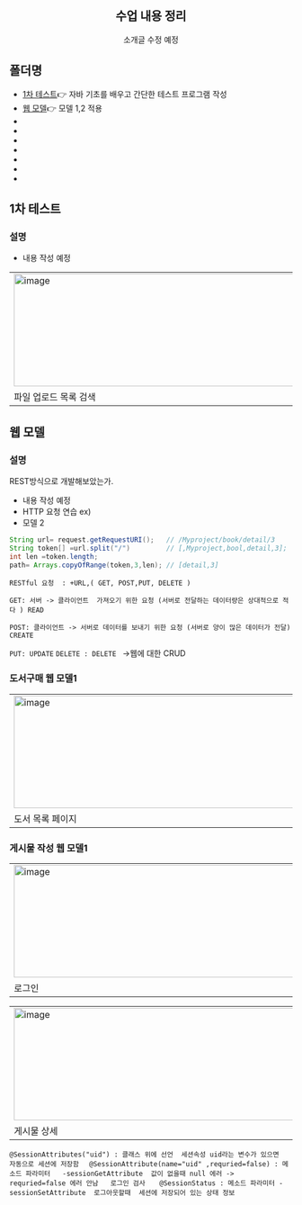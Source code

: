 
<div align="center">
<h2> 수업 내용 정리 </h2>
 소개글 수정 예정 
</div>

## 폴더명
  - [1차 테스트](#1차-테스트)👉 자바 기초를 배우고 간단한 테스트 프로그램 작성 
  - [웹 모델](#웹-모델)👉 모델 1,2 적용 
  -
  -
  -
  -
  -
  -
  -
## 1차 테스트  

### 설명
  - 내용 작성 예정 
<table>
  <tr>
    <td><img src="https://github.com/user-attachments/assets/4de2a676-0288-41ea-8e38-14987e0985c5" alt="image" width="800" height="200" ></td>
    <td><img src="https://github.com/user-attachments/assets/ae18bbc7-4311-480c-bc72-0bddba4af816" alt="image"width="800"height="200" ></td>
    <td><img src="https://github.com/user-attachments/assets/bf02ef37-5ebc-493a-96d4-6ba2a8732506" alt="image"width="800"height="200" ></td>
  </tr>
  <tr>
    <td>파일 업로드 목록 검색</td>
    <td>수정 삭제</td>
    <td>직렬화 파일</td>
  </tr>
</table>

## 웹 모델

### 설명 
REST방식으로 개발해보았는가.
  - 내용 작성 예정
  - HTTP 요청 연습 ex)
  - 모델 2
```java
String url= request.getRequestURI();   // /Myproject/book/detail/3 
String token[] =url.split("/")         // [,Myproject,bool,detail,3];
int len =token.length;
path= Arrays.copyOfRange(token,3,len); // [detail,3]
```

`RESTful 요청  : +URL,( GET, POST,PUT, DELETE )`  

`GET: 서버 -> 클라이언트  가져오기 위한 요청 (서버로 전달하는 데이터량은 상대적으로 적다 ) READ`

`POST: 클라이언트 -> 서버로 데이터를 보내기 위한 요청 (서버로 양이 많은 데이터가 전달) CREATE`

`PUT: UPDATE`
`DELETE : DELETE `
->웹에 대한 CRUD

### 도서구매 웹 모델1
<table>
  <tr>
    <td><img src="https://github.com/user-attachments/assets/c81fa749-e273-4ceb-9250-0f20bd2e132d" alt="image" width="800" height="200" ></td>
    <td><img src="https://github.com/user-attachments/assets/0a272f58-020d-4ffa-a155-3b3aa118e2fb" alt="image"width="800"height="200" ></td>
    <td><img src="https://github.com/user-attachments/assets/b0d70713-f02f-417b-a908-857586f56665" alt="image"width="800"height="200" ></td>
  </tr>
  <tr>
    <td>도서 목록 페이지</td>
    <td>상세 페이지</td>
    <td>장바구니 페이지</td>
  </tr>
</table>

### 게시물 작성 웹 모델1

<table>
  <tr>
    <td><img src="https://github.com/user-attachments/assets/9e73c236-58da-4a4e-ba9c-1cc177c5f08b" alt="image" width="800" height="200" ></td>
    <td><img src="https://github.com/user-attachments/assets/85fd0844-31b6-4273-bbcf-e70855fe814c" alt="image"width="800"height="200" ></td>
    <td><img src="https://github.com/user-attachments/assets/6960f265-34de-466e-95db-9c3a03c53d5b" alt="image"width="800"height="200" ></td>
  </tr>
  <tr>
    <td>로그인</td>
    <td>게시글 목록</td>
    <td>게시물 입력</td>
  </tr>
</table>

<table>
  <tr>
    <td><img src="https://github.com/user-attachments/assets/934e952f-2651-4b2e-8800-32dd1e48ca42" alt="image" width="800" height="200" ></td>
    <td><img src="https://github.com/user-attachments/assets/91fae720-e30f-45ce-9893-7d6738ff54a4" alt="image"width="800"height="200" ></td>
  </tr>
  <tr>
    <td>게시물 상세</td>
    <td>게시물 수정</td>
  </tr>
</table>

`@SessionAttributes("uid") : 클래스 위에 선언  세션속성 uid라는 변수가 있으면  자동으로 세션에 저장함  `
		`@SessionAttribute(name="uid" ,requried=false) : 메소드 파라미터   -sessionGetAttribute  값이 없을때 null 에러 -> requried=false 에러 안남   로그인 검사 `
	`	@SessionStatus : 메소드 파라미터 -sessionSetAttribute  로그아웃할때  세션에 저장되어 있는 상태 정보 `
